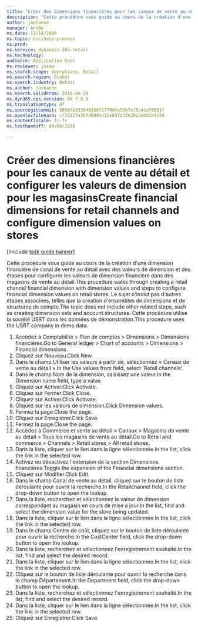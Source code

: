 ```yaml
--- 
title: "Créer des dimensions financières pour les canaux de vente au détail et configurer les valeurs de dimension pour les magasins"
description: "Cette procédure vous guide au cours de la création d'une dimension financière de canal de vente au détail avec des valeurs de dimension et des étapes pour configurer les valeurs de dimension financière dans des magasins de vente au détail."
author: jashanno
manager: AnnBe
ms.date: 11/14/2016
ms.topic: business-process
ms.prod: 
ms.service: dynamics-365-retail
ms.technology: 
audience: Application User
ms.reviewer: josaw
ms.search.scope: Operations, Retail
ms.search.region: Global
ms.search.industry: Retail
ms.author: jashanno
ms.search.validFrom: 2016-06-30
ms.dyn365.ops.version: AX 7.0.0
ms.translationtype: HT
ms.sourcegitcommit: 5098fb3339403b6f2779dfe3bb7ef5c4ca78051f
ms.openlocfilehash: cf32d17a36fd699141ce697d23e20b2eb5cbfa54
ms.contentlocale: fr-fr
ms.lasthandoff: 08/08/2018

---
```

# <a name="create-financial-dimensions-for-retail-channels-and-configure-dimension-values-on-stores"></a><span data-ttu-id="c87a7-103">Créer des dimensions financières pour les canaux de vente au détail et configurer les valeurs de dimension pour les magasins</span><span class="sxs-lookup"><span data-stu-id="c87a7-103">Create financial dimensions for retail channels and configure dimension values on stores</span></span>

[!include [task guide banner](../includes/task-guide-banner.md)]

<span data-ttu-id="c87a7-104">Cette procédure vous guide au cours de la création d'une dimension financière de canal de vente au détail avec des valeurs de dimension et des étapes pour configurer les valeurs de dimension financière dans des magasins de vente au détail.</span><span class="sxs-lookup"><span data-stu-id="c87a7-104">This procedure walks through creating a retail channel financial dimension with dimension values and steps to configure financial dimension values on retail stores.</span></span> <span data-ttu-id="c87a7-105">Le sujet n'inclut pas d'autres étapes associées, telles que la création d'ensembles de dimensions et de structures de compte.</span><span class="sxs-lookup"><span data-stu-id="c87a7-105">The topic does not include other related steps, such as creating dimension sets and account structures.</span></span> <span data-ttu-id="c87a7-106">Cette procédure utilise la société USRT dans les données de démonstration.</span><span class="sxs-lookup"><span data-stu-id="c87a7-106">This procedure uses the USRT company in demo data.</span></span>

1. <span data-ttu-id="c87a7-107">Accédez à Comptabilité > Plan de comptes > Dimensions > Dimensions financières.</span><span class="sxs-lookup"><span data-stu-id="c87a7-107">Go to General ledger > Chart of accounts > Dimensions > Financial dimensions.</span></span>
2. <span data-ttu-id="c87a7-108">Cliquez sur Nouveau.</span><span class="sxs-lookup"><span data-stu-id="c87a7-108">Click New.</span></span>
3. <span data-ttu-id="c87a7-109">Dans le champ Utiliser les valeurs à partir de, sélectionnez « Canaux de vente au détail ».</span><span class="sxs-lookup"><span data-stu-id="c87a7-109">In the Use values from field, select 'Retail channels'.</span></span>
4. <span data-ttu-id="c87a7-110">Dans le champ Nom de la dimension, saisissez une valeur.</span><span class="sxs-lookup"><span data-stu-id="c87a7-110">In the Dimension name field, type a value.</span></span>
5. <span data-ttu-id="c87a7-111">Cliquez sur Activer.</span><span class="sxs-lookup"><span data-stu-id="c87a7-111">Click Activate.</span></span>
6. <span data-ttu-id="c87a7-112">Cliquez sur Fermer.</span><span class="sxs-lookup"><span data-stu-id="c87a7-112">Click Close.</span></span>
7. <span data-ttu-id="c87a7-113">Cliquez sur Activer.</span><span class="sxs-lookup"><span data-stu-id="c87a7-113">Click Activate.</span></span>
8. <span data-ttu-id="c87a7-114">Cliquez sur les valeurs de dimension.</span><span class="sxs-lookup"><span data-stu-id="c87a7-114">Click Dimension values.</span></span>
9. <span data-ttu-id="c87a7-115">Fermez la page.</span><span class="sxs-lookup"><span data-stu-id="c87a7-115">Close the page.</span></span>
10. <span data-ttu-id="c87a7-116">Cliquez sur Enregistrer.</span><span class="sxs-lookup"><span data-stu-id="c87a7-116">Click Save.</span></span>
11. <span data-ttu-id="c87a7-117">Fermez la page.</span><span class="sxs-lookup"><span data-stu-id="c87a7-117">Close the page.</span></span>
12. <span data-ttu-id="c87a7-118">Accédez à Commerce et vente au détail > Canaux > Magasins de vente au détail > Tous les magasins de vente au détail.</span><span class="sxs-lookup"><span data-stu-id="c87a7-118">Go to Retail and commerce > Channels > Retail stores > All retail stores.</span></span>
13. <span data-ttu-id="c87a7-119">Dans la liste, cliquer sur le lien dans la ligne sélectionnée.</span><span class="sxs-lookup"><span data-stu-id="c87a7-119">In the list, click the link in the selected row.</span></span>
14. <span data-ttu-id="c87a7-120">Activez ou désactivez l'extension de la section Dimensions financières.</span><span class="sxs-lookup"><span data-stu-id="c87a7-120">Toggle the expansion of the Financial dimensions section.</span></span>
15. <span data-ttu-id="c87a7-121">Cliquez sur Modifier.</span><span class="sxs-lookup"><span data-stu-id="c87a7-121">Click Edit.</span></span>
16. <span data-ttu-id="c87a7-122">Dans le champ Canal de vente au détail, cliquez sur le bouton de liste déroulante pour ouvrir la recherche.</span><span class="sxs-lookup"><span data-stu-id="c87a7-122">In the Retailchannel field, click the drop-down button to open the lookup.</span></span>
17. <span data-ttu-id="c87a7-123">Dans la liste, recherchez et sélectionnez la valeur de dimension correspondant au magasin en cours de mise à jour.</span><span class="sxs-lookup"><span data-stu-id="c87a7-123">In the list, find and select the dimension value for the store being updated.</span></span>
18. <span data-ttu-id="c87a7-124">Dans la liste, cliquer sur le lien dans la ligne sélectionnée.</span><span class="sxs-lookup"><span data-stu-id="c87a7-124">In the list, click the link in the selected row.</span></span>
19. <span data-ttu-id="c87a7-125">Dans le champ Centre de coût, cliquez sur le bouton de liste déroulante pour ouvrir la recherche.</span><span class="sxs-lookup"><span data-stu-id="c87a7-125">In the CostCenter field, click the drop-down button to open the lookup.</span></span>
20. <span data-ttu-id="c87a7-126">Dans la liste, recherchez et sélectionnez l'enregistrement souhaité.</span><span class="sxs-lookup"><span data-stu-id="c87a7-126">In the list, find and select the desired record.</span></span>
21. <span data-ttu-id="c87a7-127">Dans la liste, cliquer sur le lien dans la ligne sélectionnée.</span><span class="sxs-lookup"><span data-stu-id="c87a7-127">In the list, click the link in the selected row.</span></span>
22. <span data-ttu-id="c87a7-128">Cliquez sur le bouton de liste déroulante pour ouvrir la recherche dans le champ Département.</span><span class="sxs-lookup"><span data-stu-id="c87a7-128">In the Department field, click the drop-down button to open the lookup.</span></span>
23. <span data-ttu-id="c87a7-129">Dans la liste, recherchez et sélectionnez l'enregistrement souhaité.</span><span class="sxs-lookup"><span data-stu-id="c87a7-129">In the list, find and select the desired record.</span></span>
24. <span data-ttu-id="c87a7-130">Dans la liste, cliquer sur le lien dans la ligne sélectionnée.</span><span class="sxs-lookup"><span data-stu-id="c87a7-130">In the list, click the link in the selected row.</span></span>
25. <span data-ttu-id="c87a7-131">Cliquez sur Enregistrer.</span><span class="sxs-lookup"><span data-stu-id="c87a7-131">Click Save.</span></span>


